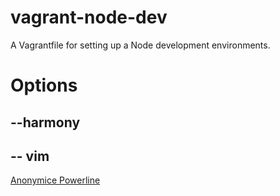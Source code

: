 # vagrant-node-dev

A Vagrantfile for setting up a Node development environments.

# Options

## --harmony

## -- vim

[Anonymice Powerline](https://github.com/Lokaltog/powerline-fonts/blob/master/AnonymousPro/Anonymice%20Powerline.ttf)
